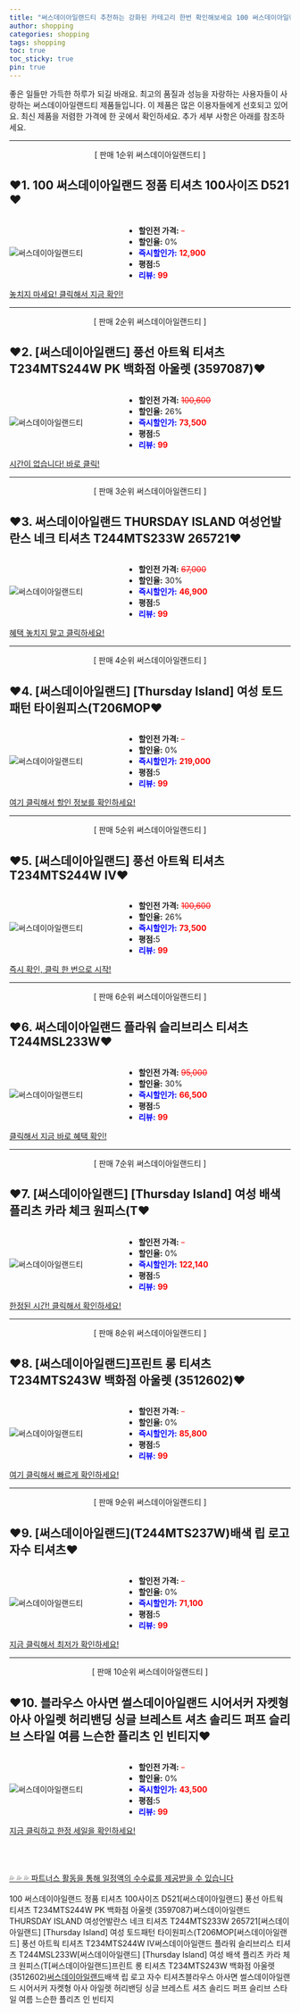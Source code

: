 ```yaml
---
title: "써스데이아일랜드티 추천하는 강화된 카테고리 한번 확인해보세요 100 써스데이아일랜드 정품 티셔츠 100사이즈"
author: shopping
categories: shopping
tags: shopping
toc: true
toc_sticky: true
pin: true
---
```

좋은 일들만 가득한 하루가 되길 바래요. 최고의 품질과 성능을 자랑하는 사용자들이 사랑하는 써스데이아일랜드티 제품들입니다. 이 제품은 많은 이용자들에게 선호되고 있어요. 최신 제품을 저렴한 가격에 한 곳에서 확인하세요. 추가 세부 사항은 아래를 참조하세요.

---
<p class="toplist" style="margin: 0 auto; display: block; width: fit-content;">[ 판매 1순위 써스데이아일랜드티 ]</p>

<h2><strong>❤️1. 100 써스데이아일랜드 정품 티셔츠 100사이즈 D521❤️</strong></h2>

<div style="display: flex; align-items: center;">
    <div style="flex: 0.4;">
        <img src="https://thumbnail8.coupangcdn.com/thumbnails/remote/230x230ex/image/vendor_inventory/a036/d74ac960e87ccc05bb71567599f87f0e03ac8be4a2df522ca903c78b5a52.jpg" alt="써스데이아일랜드티" style="max-width: 100%;">
    </div>
    <div style="flex: 0.6; margin-left: 10px;">
        <ul>
            <li><strong>할인전 가격:</strong> <del style="color: red;">-</del></li>
            <li><strong>할인율:</strong> 0%</li>
            <li><span style='color:blue'><strong>즉시할인가:</strong></span> <span style='color:red'><strong>12,900</strong></span></li>
            <li><strong>평점:</strong>5</li>
            <li><span style='color:blue'><strong>리뷰:</strong></span> <span style='color:red'><strong>99</strong></span></li>
        </ul>
    </div>
</div>
<div class="center">
    <a href="https://selin100587001.github.io?lptag=AF9450613&subid=githubio&pageKey=7993989891&traceid=V0-153&itemId=22229752578&vendorItemId=89275657244" class="myButton">
        놓치지 마세요! 클릭해서 지금 확인!
    </a>
</div>


---
<p class="toplist" style="margin: 0 auto; display: block; width: fit-content;">[ 판매 2순위 써스데이아일랜드티 ]</p>

<h2><strong>❤️2. [써스데이아일랜드] 풍선 아트웍 티셔츠 T234MTS244W PK 백화점 아울렛 (3597087)❤️</strong></h2>

<div style="display: flex; align-items: center;">
    <div style="flex: 0.4;">
        <img src="https://thumbnail7.coupangcdn.com/thumbnails/remote/230x230ex/image/vendor_inventory/ea0f/d181a68459f081bd7692e9c5fc271376bbba7fd64eb59296ae90ffdfde1e.jpg" alt="써스데이아일랜드티" style="max-width: 100%;">
    </div>
    <div style="flex: 0.6; margin-left: 10px;">
        <ul>
            <li><strong>할인전 가격:</strong> <del style="color: red;">100,600</del></li>
            <li><strong>할인율:</strong> 26%</li>
            <li><span style='color:blue'><strong>즉시할인가:</strong></span> <span style='color:red'><strong>73,500</strong></span></li>
            <li><strong>평점:</strong>5</li>
            <li><span style='color:blue'><strong>리뷰:</strong></span> <span style='color:red'><strong>99</strong></span></li>
        </ul>
    </div>
</div>
<div class="center">
    <a href="https://selin100587001.github.io?lptag=AF9450613&subid=githubio&pageKey=8093693899&traceid=V0-153&itemId=22869570558&vendorItemId=89904188766" class="myButton">
        시간이 없습니다! 바로 클릭!
    </a>
</div>


---
<p class="toplist" style="margin: 0 auto; display: block; width: fit-content;">[ 판매 3순위 써스데이아일랜드티 ]</p>

<h2><strong>❤️3. 써스데이아일랜드 THURSDAY ISLAND 여성언발란스 네크 티셔츠 T244MTS233W 265721❤️</strong></h2>

<div style="display: flex; align-items: center;">
    <div style="flex: 0.4;">
        <img src="https://thumbnail6.coupangcdn.com/thumbnails/remote/230x230ex/image/vendor_inventory/0163/616c8d3c3d542613cb91f99b4fe48552e6fccc014da32a69f9a06d497a59.jpg" alt="써스데이아일랜드티" style="max-width: 100%;">
    </div>
    <div style="flex: 0.6; margin-left: 10px;">
        <ul>
            <li><strong>할인전 가격:</strong> <del style="color: red;">67,000</del></li>
            <li><strong>할인율:</strong> 30%</li>
            <li><span style='color:blue'><strong>즉시할인가:</strong></span> <span style='color:red'><strong>46,900</strong></span></li>
            <li><strong>평점:</strong>5</li>
            <li><span style='color:blue'><strong>리뷰:</strong></span> <span style='color:red'><strong>99</strong></span></li>
        </ul>
    </div>
</div>
<div class="center">
    <a href="https://selin100587001.github.io?lptag=AF9450613&subid=githubio&pageKey=8147374968&traceid=V0-153&itemId=23171054344&vendorItemId=90203813025" class="myButton">
        혜택 놓치지 말고 클릭하세요!
    </a>
</div>


---
<p class="toplist" style="margin: 0 auto; display: block; width: fit-content;">[ 판매 4순위 써스데이아일랜드티 ]</p>

<h2><strong>❤️4. [써스데이아일랜드] [Thursday Island] 여성 토드패턴 타이원피스(T206MOP❤️</strong></h2>

<div style="display: flex; align-items: center;">
    <div style="flex: 0.4;">
        <img src="https://thumbnail7.coupangcdn.com/thumbnails/remote/230x230ex/image/vendor_inventory/9c95/9452a3ab28724b7babd049c68c708a74b4c595b46faeef745ef515c25cb7.jpg" alt="써스데이아일랜드티" style="max-width: 100%;">
    </div>
    <div style="flex: 0.6; margin-left: 10px;">
        <ul>
            <li><strong>할인전 가격:</strong> <del style="color: red;">-</del></li>
            <li><strong>할인율:</strong> 0%</li>
            <li><span style='color:blue'><strong>즉시할인가:</strong></span> <span style='color:red'><strong>219,000</strong></span></li>
            <li><strong>평점:</strong>5</li>
            <li><span style='color:blue'><strong>리뷰:</strong></span> <span style='color:red'><strong>99</strong></span></li>
        </ul>
    </div>
</div>
<div class="center">
    <a href="https://selin100587001.github.io?lptag=AF9450613&subid=githubio&pageKey=6703623876&traceid=V0-153&itemId=15536606488&vendorItemId=82755793369" class="myButton">
        여기 클릭해서 할인 정보를 확인하세요!
    </a>
</div>


---
<p class="toplist" style="margin: 0 auto; display: block; width: fit-content;">[ 판매 5순위 써스데이아일랜드티 ]</p>

<h2><strong>❤️5. [써스데이아일랜드] 풍선 아트웍 티셔츠 T234MTS244W IV❤️</strong></h2>

<div style="display: flex; align-items: center;">
    <div style="flex: 0.4;">
        <img src="https://thumbnail8.coupangcdn.com/thumbnails/remote/230x230ex/image/vendor_inventory/7f5a/2331f8dd4d4f1cced05858f3ae4a4228e64f7ad33ffa29e0d2846abead86.jpg" alt="써스데이아일랜드티" style="max-width: 100%;">
    </div>
    <div style="flex: 0.6; margin-left: 10px;">
        <ul>
            <li><strong>할인전 가격:</strong> <del style="color: red;">100,600</del></li>
            <li><strong>할인율:</strong> 26%</li>
            <li><span style='color:blue'><strong>즉시할인가:</strong></span> <span style='color:red'><strong>73,500</strong></span></li>
            <li><strong>평점:</strong>5</li>
            <li><span style='color:blue'><strong>리뷰:</strong></span> <span style='color:red'><strong>99</strong></span></li>
        </ul>
    </div>
</div>
<div class="center">
    <a href="https://selin100587001.github.io?lptag=AF9450613&subid=githubio&pageKey=8093692376&traceid=V0-153&itemId=22869551169&vendorItemId=90094855470" class="myButton">
        즉시 확인, 클릭 한 번으로 시작!
    </a>
</div>


---
<p class="toplist" style="margin: 0 auto; display: block; width: fit-content;">[ 판매 6순위 써스데이아일랜드티 ]</p>

<h2><strong>❤️6. 써스데이아일랜드 플라워 슬리브리스 티셔츠 T244MSL233W❤️</strong></h2>

<div style="display: flex; align-items: center;">
    <div style="flex: 0.4;">
        <img src="https://thumbnail8.coupangcdn.com/thumbnails/remote/230x230ex/image/vendor_inventory/ace4/40df67b25b3913ce28ece740e39519a493985734421c7b090f164074aa3e.jpg" alt="써스데이아일랜드티" style="max-width: 100%;">
    </div>
    <div style="flex: 0.6; margin-left: 10px;">
        <ul>
            <li><strong>할인전 가격:</strong> <del style="color: red;">95,000</del></li>
            <li><strong>할인율:</strong> 30%</li>
            <li><span style='color:blue'><strong>즉시할인가:</strong></span> <span style='color:red'><strong>66,500</strong></span></li>
            <li><strong>평점:</strong>5</li>
            <li><span style='color:blue'><strong>리뷰:</strong></span> <span style='color:red'><strong>99</strong></span></li>
        </ul>
    </div>
</div>
<div class="center">
    <a href="https://selin100587001.github.io?lptag=AF9450613&subid=githubio&pageKey=8227589591&traceid=V0-153&itemId=23667207582&vendorItemId=90705988019" class="myButton">
        클릭해서 지금 바로 혜택 확인!
    </a>
</div>


---
<p class="toplist" style="margin: 0 auto; display: block; width: fit-content;">[ 판매 7순위 써스데이아일랜드티 ]</p>

<h2><strong>❤️7. [써스데이아일랜드] [Thursday Island] 여성 배색 플리츠 카라 체크 원피스(T❤️</strong></h2>

<div style="display: flex; align-items: center;">
    <div style="flex: 0.4;">
        <img src="https://thumbnail8.coupangcdn.com/thumbnails/remote/230x230ex/image/vendor_inventory/55c6/05e777a54d531000aeb8d594c1c3d9813899006fcdbd162d3a15d90a97ff.jpg" alt="써스데이아일랜드티" style="max-width: 100%;">
    </div>
    <div style="flex: 0.6; margin-left: 10px;">
        <ul>
            <li><strong>할인전 가격:</strong> <del style="color: red;">-</del></li>
            <li><strong>할인율:</strong> 0%</li>
            <li><span style='color:blue'><strong>즉시할인가:</strong></span> <span style='color:red'><strong>122,140</strong></span></li>
            <li><strong>평점:</strong>5</li>
            <li><span style='color:blue'><strong>리뷰:</strong></span> <span style='color:red'><strong>99</strong></span></li>
        </ul>
    </div>
</div>
<div class="center">
    <a href="https://selin100587001.github.io?lptag=AF9450613&subid=githubio&pageKey=6699497375&traceid=V0-153&itemId=15512647359&vendorItemId=90479131316" class="myButton">
        한정된 시간! 클릭해서 확인하세요!
    </a>
</div>


---
<p class="toplist" style="margin: 0 auto; display: block; width: fit-content;">[ 판매 8순위 써스데이아일랜드티 ]</p>

<h2><strong>❤️8. [써스데이아일랜드]프린트 롱 티셔츠 T234MTS243W 백화점 아울렛 (3512602)❤️</strong></h2>

<div style="display: flex; align-items: center;">
    <div style="flex: 0.4;">
        <img src="https://thumbnail9.coupangcdn.com/thumbnails/remote/230x230ex/image/vendor_inventory/5c85/f27bf9251759f2032b18f770394c90d5559bb9df89ac18789b30ec34c9f2.jpg" alt="써스데이아일랜드티" style="max-width: 100%;">
    </div>
    <div style="flex: 0.6; margin-left: 10px;">
        <ul>
            <li><strong>할인전 가격:</strong> <del style="color: red;">-</del></li>
            <li><strong>할인율:</strong> 0%</li>
            <li><span style='color:blue'><strong>즉시할인가:</strong></span> <span style='color:red'><strong>85,800</strong></span></li>
            <li><strong>평점:</strong>5</li>
            <li><span style='color:blue'><strong>리뷰:</strong></span> <span style='color:red'><strong>99</strong></span></li>
        </ul>
    </div>
</div>
<div class="center">
    <a href="https://selin100587001.github.io?lptag=AF9450613&subid=githubio&pageKey=8054427490&traceid=V0-153&itemId=22601622098&vendorItemId=89968225761" class="myButton">
        여기 클릭해서 빠르게 확인하세요!
    </a>
</div>


---
<p class="toplist" style="margin: 0 auto; display: block; width: fit-content;">[ 판매 9순위 써스데이아일랜드티 ]</p>

<h2><strong>❤️9. [써스데이아일랜드](T244MTS237W)배색 립 로고 자수 티셔츠❤️</strong></h2>

<div style="display: flex; align-items: center;">
    <div style="flex: 0.4;">
        <img src="https://thumbnail8.coupangcdn.com/thumbnails/remote/230x230ex/image/vendor_inventory/9c6f/53a3edc932f104e5ae720a494645cd33a4fd5531e6e1ebaf909318f8dfd4.jpg" alt="써스데이아일랜드티" style="max-width: 100%;">
    </div>
    <div style="flex: 0.6; margin-left: 10px;">
        <ul>
            <li><strong>할인전 가격:</strong> <del style="color: red;">-</del></li>
            <li><strong>할인율:</strong> 0%</li>
            <li><span style='color:blue'><strong>즉시할인가:</strong></span> <span style='color:red'><strong>71,100</strong></span></li>
            <li><strong>평점:</strong>5</li>
            <li><span style='color:blue'><strong>리뷰:</strong></span> <span style='color:red'><strong>99</strong></span></li>
        </ul>
    </div>
</div>
<div class="center">
    <a href="https://selin100587001.github.io?lptag=AF9450613&subid=githubio&pageKey=8118565168&traceid=V0-153&itemId=23020054871&vendorItemId=90053841810" class="myButton">
        지금 클릭해서 최저가 확인하세요!
    </a>
</div>


---
<p class="toplist" style="margin: 0 auto; display: block; width: fit-content;">[ 판매 10순위 써스데이아일랜드티 ]</p>

<h2><strong>❤️10. 블라우스 아사면 썰스데이아일랜드 시어서커 자켓형 아사 아일렛 허리밴딩 싱글 브레스트 셔츠 솔리드 퍼프 슬리브 스타일 여름 느슨한 플리츠 인 빈티지❤️</strong></h2>

<div style="display: flex; align-items: center;">
    <div style="flex: 0.4;">
        <img src="https://thumbnail9.coupangcdn.com/thumbnails/remote/230x230ex/image/vendor_inventory/463e/2cb4ab6e7b686d6fadf8c81b26ab1b42c21b661c0706a2712c96487a1988.png" alt="써스데이아일랜드티" style="max-width: 100%;">
    </div>
    <div style="flex: 0.6; margin-left: 10px;">
        <ul>
            <li><strong>할인전 가격:</strong> <del style="color: red;">-</del></li>
            <li><strong>할인율:</strong> 0%</li>
            <li><span style='color:blue'><strong>즉시할인가:</strong></span> <span style='color:red'><strong>43,500</strong></span></li>
            <li><strong>평점:</strong>5</li>
            <li><span style='color:blue'><strong>리뷰:</strong></span> <span style='color:red'><strong>99</strong></span></li>
        </ul>
    </div>
</div>
<div class="center">
    <a href="https://selin100587001.github.io?lptag=AF9450613&subid=githubio&pageKey=7927727052&traceid=V0-153&itemId=21797983254&vendorItemId=90419950444" class="myButton">
        지금 클릭하고 한정 세일을 확인하세요!
    </a>
</div>

<br><br><br>[💦 💦 💦 파트너스 활동을 통해 일정액의 수수료를 제공받을 수 있습니다](https://link.coupang.com/a/bcpT2c)<br><br>100 써스데이아일랜드 정품 티셔츠 100사이즈 D521[써스데이아일랜드] 풍선 아트웍 티셔츠 T234MTS244W PK 백화점 아울렛 (3597087)써스데이아일랜드 THURSDAY ISLAND 여성언발란스 네크 티셔츠 T244MTS233W 265721[써스데이아일랜드] [Thursday Island] 여성 토드패턴 타이원피스(T206MOP[써스데이아일랜드] 풍선 아트웍 티셔츠 T234MTS244W IV써스데이아일랜드 플라워 슬리브리스 티셔츠 T244MSL233W[써스데이아일랜드] [Thursday Island] 여성 배색 플리츠 카라 체크 원피스(T[써스데이아일랜드]프린트 롱 티셔츠 T234MTS243W 백화점 아울렛 (3512602)[써스데이아일랜드](T244MTS237W)배색 립 로고 자수 티셔츠블라우스 아사면 썰스데이아일랜드 시어서커 자켓형 아사 아일렛 허리밴딩 싱글 브레스트 셔츠 솔리드 퍼프 슬리브 스타일 여름 느슨한 플리츠 인 빈티지